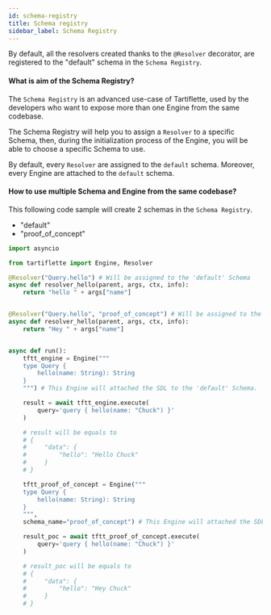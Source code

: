 ```yaml
---
id: schema-registry
title: Schema registry
sidebar_label: Schema Registry
---
```


By default, all the resolvers created thanks to the `@Resolver` decorator, are registered to the "default" schema in the `Schema Registry`.

#### What is aim of the Schema Registry?

The `Schema Registry` is an advanced use-case of Tartiflette, used by the developers who want to expose more than one Engine from the same codebase.

The Schema Registry will help you to assign a `Resolver` to a specific Schema, then, during the initialization process of the Engine, you will be able to choose a specific Schema to use.

By default, every `Resolver` are assigned to the `default` schema. Moreover, every Engine are attached to the `default` schema.

#### How to use multiple Schema and Engine from the same codebase?

This following code sample will create 2 schemas in the `Schema Registry`.

- "default"
- "proof_of_concept"

```python
import asyncio

from tartiflette import Engine, Resolver

@Resolver("Query.hello") # Will be assigned to the 'default' Schema
async def resolver_hello(parent, args, ctx, info):
    return "hello " + args["name"]


@Resolver("Query.hello", "proof_of_concept") # Will be assigned to the 'proof_of_concept' Schema
async def resolver_hello(parent, args, ctx, info):
    return "Hey " + args["name"]


async def run():
    tftt_engine = Engine("""
    type Query {
        hello(name: String): String
    }
    """) # This Engine will attached the SDL to the 'default' Schema.

    result = await tftt_engine.execute(
        query='query { hello(name: "Chuck") }'
    )

    # result will be equals to
    # {
    #     "data": {
    #         "hello": "Hello Chuck"
    #     }
    # }

    tftt_proof_of_concept = Engine("""
    type Query {
        hello(name: String): String
    }
    """,
    schema_name="proof_of_concept") # This Engine will attached the SDL to the 'proof_of_concept' Schema.

    result_poc = await tftt_proof_of_concept.execute(
        query='query { hello(name: "Chuck") }'
    )

    # result_poc will be equals to
    # {
    #     "data": {
    #         "hello": "Hey Chuck"
    #     }
    # }
```
